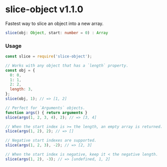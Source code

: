 # slice-object v1.1.0

Fastest way to slice an object into a new array.

```typescript
slice(obj: Object, start: number = 0) : Array
```

### Usage

```js
const slice = require('slice-object');

// Works with any object that has a `length` property.
const obj = {
  0: 0,
  1: 1,
  2: 2,
  length: 3,
};
slice(obj, 1); // => [1, 2]

// Perfect for `Arguments` objects.
function args() { return arguments }
slice(args(1, 2, 3, 4), 2); // => [3, 4]

// When the start index is >= the length, an empty array is returned.
slice(args(1, 2), 2); // => []

// Negative start indexes are supported.
slice(args(1, 2, 3), -2); // => [2, 3]

// When the start index is negative, keep it < the negative length.
slice(args(1, 2), -3); // => [undefined, 1, 2]
```
